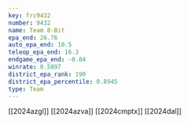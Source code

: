 ```yaml
---
key: frc9432
number: 9432
name: Team 8-Bit
epa_end: 26.76
auto_epa_end: 10.5
teleop_epa_end: 16.3
endgame_epa_end: -0.04
winrate: 0.5897
district_epa_rank: 190
district_epa_percentile: 0.8945
type: Team
---
```

[[2024azgl]]
[[2024azva]]
[[2024cmptx]]
[[2024dal]]
